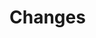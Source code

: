 # Changes

<lively-import src="_navigation.html"></lively-import>


<script>
  import Paths from "src/client/paths.js"
  import moment from "src/external/moment.js";  
  import diff from 'src/external/diff-match-patch.js';
  
  var dmp = new diff.diff_match_patch();
  
  
  var url = lively4url + "/"
  
  
  var container = lively.query(this, "lively-container");
  (async () => {
    var table = await lively.create("table", this)


    var update = document.createElement("button");
    update.addEventListener("click", async () => {
      try {
        await FileIndex.current().updateAllLinks()
      } catch(e) {
        lively.notify("Error while analyzing links", e)
      }
      updateTable()
      lively.notify("updated all links")
    });
    update.innerHTML = "update";

    var data   
    var versions, groups, topChanged;
    
    var selectChange = function(change, row) {
      var element = row.querySelector(".details")
      debugger
      if (element.textContent == "") {
        element.textContent = JSON.stringify(change, null, 2)
      } else {
        element.textContent = ""
      }
    }

    var updateTable = async (sorted) => {
      table.innerHTML = ""

      versions = (await lively.files.loadVersions(url, true).then(r => r.json())).versions

      data = versions.filter(ea => ea && ea.version) // cleanup
      
      data = data.slice(0, 100)
      
      
        
      if (sorted) {
        data = data.sortBy(ea => ea.count).reverse()
      }
      
      
      data.forEach(ea => {
        var row = <tr>
            <td class="version">
              <a id={ea.version} href={ea.version} click={(evt) => {
                evt.preventDefault()
                if (evt.shiftKey) {
                  lively.openInspector(ea)
                } else {
                  selectChange(ea, row)
                }
              }}>{ea.version}</a>
              <div class="details"></div>
            </td>
            <td class="parents">- {ea.parents}</td>
            <td class="date">{moment(ea.date).format("YYYY-MM-DD hh:mm:ss")}</td>
            <td class="author">{ea.author}</td>
            <td class="comment">{ea.comment}</td>
          </tr>
          
          /*

            */
          table.appendChild(row)
      })
    }
    

    
    
    
    updateTable()
    
    var style = document.createElement("style")
    style.textContent = `
    div.details {
      font-family: monospace;
      white-space: pre;
    }
    td.comment {
      max-width: 300px
    }
    `
    var div = document.createElement("div")
    div.appendChild(style)
    div.appendChild(table)
    return div
  })()
</script>
